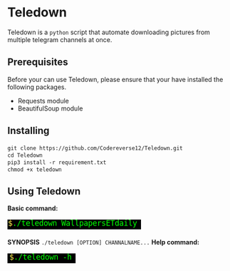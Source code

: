 # Teledown

Teledown is a `python` script that automate downloading pictures from multiple telegram channels at once.
## Prerequisites
Before your can use Teledown, please ensure that your have installed the following packages.
* Requests module
* BeautifulSoup module

## Installing

```
git clone https://github.com/Codereverse12/Teledown.git
cd Teledown
pip3 install -r requirement.txt
chmod +x teledown
```

## Using Teledown

**Basic command:**<br/><br/>
![Command to type](./config/cmd.png)<br/><br/>
 **SYNOPSIS**
         `./teledown [OPTION] CHANNALNAME...`
**Help command:**<br/><br/>
![Command to help](./config/help.png)





